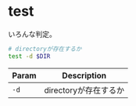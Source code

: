 # test

いろんな判定。


```sh
# directoryが存在するか
test -d $DIR

```

| Param | Description           |
| ---   | ---                   |
| `-d`  | directoryが存在するか |
